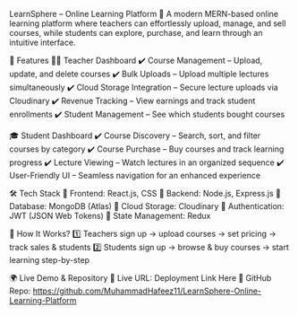 LearnSphere – Online Learning Platform
🚀 A modern MERN-based online learning platform where teachers can effortlessly upload, manage, and sell courses, while students can explore, purchase, and learn through an intuitive interface.

🌟 Features
👩‍🏫 Teacher Dashboard
✔️ Course Management – Upload, update, and delete courses
✔️ Bulk Uploads – Upload multiple lectures simultaneously
✔️ Cloud Storage Integration – Secure lecture uploads via Cloudinary
✔️ Revenue Tracking – View earnings and track student enrollments
✔️ Student Management – See which students bought courses

🎓 Student Dashboard
✔️ Course Discovery – Search, sort, and filter courses by category
✔️ Course Purchase – Buy courses and track learning progress
✔️ Lecture Viewing – Watch lectures in an organized sequence
✔️ User-Friendly UI – Seamless navigation for an enhanced experience

🛠️ Tech Stack
🔹 Frontend: React.js, CSS
🔹 Backend: Node.js, Express.js
🔹 Database: MongoDB (Atlas)
🔹 Cloud Storage: Cloudinary
🔹 Authentication: JWT (JSON Web Tokens)
🔹 State Management: Redux

🚀 How It Works?
1️⃣ Teachers sign up → upload courses → set pricing → track sales & students
2️⃣ Students sign up → browse & buy courses → start learning step-by-step

🌍 Live Demo & Repository
🔗 Live URL: Deployment Link Here
🔗 GitHub Repo: https://github.com/MuhammadHafeez11/LearnSphere-Online-Learning-Platform
